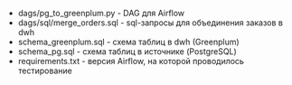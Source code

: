 * dags/pg_to_greenplum.py - DAG для Airflow
* dags/sql/merge_orders.sql - sql-запросы для объединения заказов в dwh
* schema_greenplum.sql - схема таблиц в dwh (Greenplum)
* schema_pg.sql - схема таблиц в источнике (PostgreSQL)
* requirements.txt - версия Airflow, на которой проводилось тестирование

